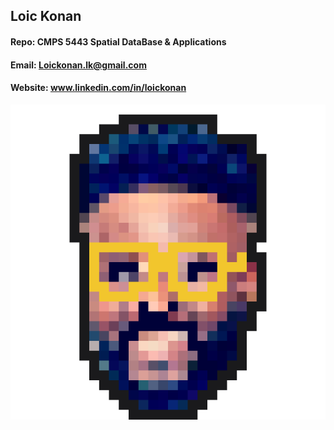 ## Loic Konan

#### Repo: CMPS 5443 Spatial DataBase & Applications

#### Email: Loickonan.lk@gmail.com

#### Website: www.linkedin.com/in/loickonan

<img src="pic.png">
